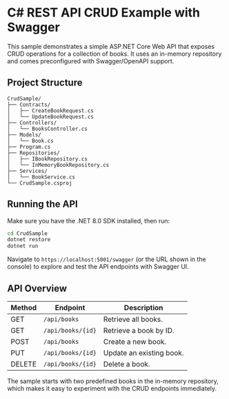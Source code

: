 # C# REST API CRUD Example with Swagger

This sample demonstrates a simple ASP.NET Core Web API that exposes CRUD operations for a collection of books. It uses an in-memory repository and comes preconfigured with Swagger/OpenAPI support.

## Project Structure

```
CrudSample/
├── Contracts/
│   ├── CreateBookRequest.cs
│   └── UpdateBookRequest.cs
├── Controllers/
│   └── BooksController.cs
├── Models/
│   └── Book.cs
├── Program.cs
├── Repositories/
│   ├── IBookRepository.cs
│   └── InMemoryBookRepository.cs
├── Services/
│   └── BookService.cs
└── CrudSample.csproj
```

## Running the API

Make sure you have the .NET 8.0 SDK installed, then run:

```bash
cd CrudSample
dotnet restore
dotnet run
```

Navigate to `https://localhost:5001/swagger` (or the URL shown in the console) to explore and test the API endpoints with Swagger UI.

## API Overview

| Method | Endpoint          | Description         |
| ------ | ----------------- | ------------------- |
| GET    | `/api/books`      | Retrieve all books. |
| GET    | `/api/books/{id}` | Retrieve a book by ID. |
| POST   | `/api/books`      | Create a new book. |
| PUT    | `/api/books/{id}` | Update an existing book. |
| DELETE | `/api/books/{id}` | Delete a book. |

The sample starts with two predefined books in the in-memory repository, which makes it easy to experiment with the CRUD endpoints immediately.

